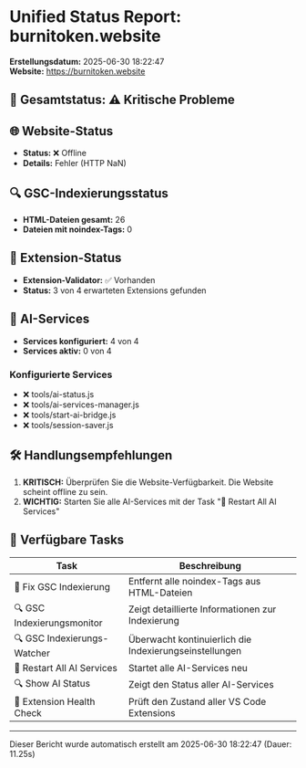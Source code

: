 # Unified Status Report: burnitoken.website

**Erstellungsdatum:** 2025-06-30 18:22:47  
**Website:** https://burnitoken.website  

## 🔴 Gesamtstatus: ⚠️ Kritische Probleme

## 🌐 Website-Status

* **Status:** ❌ Offline
* **Details:** Fehler (HTTP NaN)

## 🔍 GSC-Indexierungsstatus

* **HTML-Dateien gesamt:** 26
* **Dateien mit noindex-Tags:** 0

## 🧩 Extension-Status

* **Extension-Validator:** ✅ Vorhanden
* **Status:** 3 von 4 erwarteten Extensions gefunden

## 🤖 AI-Services

* **Services konfiguriert:** 4 von 4
* **Services aktiv:** 0 von 4

### Konfigurierte Services

* ❌ tools/ai-status.js
* ❌ tools/ai-services-manager.js
* ❌ tools/start-ai-bridge.js
* ❌ tools/session-saver.js

## 🛠️ Handlungsempfehlungen

1. **KRITISCH:** Überprüfen Sie die Website-Verfügbarkeit. Die Website scheint offline zu sein.
2. **WICHTIG:** Starten Sie alle AI-Services mit der Task "🔄 Restart All AI Services"

## 🔧 Verfügbare Tasks

| Task | Beschreibung |
|------|-------------|
| 🚨 Fix GSC Indexierung | Entfernt alle noindex-Tags aus HTML-Dateien |
| 🔍 GSC Indexierungsmonitor | Zeigt detaillierte Informationen zur Indexierung |
| 🔍 GSC Indexierungs-Watcher | Überwacht kontinuierlich die Indexierungseinstellungen |
| 🔄 Restart All AI Services | Startet alle AI-Services neu |
| 🔍 Show AI Status | Zeigt den Status aller AI-Services |
| 🔧 Extension Health Check | Prüft den Zustand aller VS Code Extensions |

---

Dieser Bericht wurde automatisch erstellt am 2025-06-30 18:22:47 (Dauer: 11.25s)

